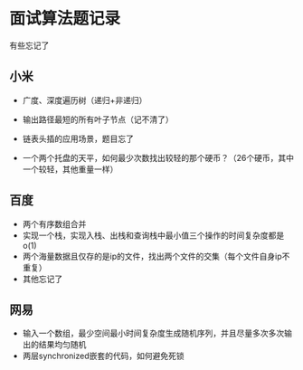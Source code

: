 # 面试算法题记录
有些忘记了

## 小米
- 广度、深度遍历树（递归+非递归）
- 输出路径最短的所有叶子节点（记不清了）
- 链表头插的应用场景，题目忘了

- 一个两个托盘的天平，如何最少次数找出较轻的那个硬币？（26个硬币，其中一个较轻，其他重量一样）

## 百度
- 两个有序数组合并
- 实现一个栈，实现入栈、出栈和查询栈中最小值三个操作的时间复杂度都是o(1)
- 两个海量数据且仅存的是ip的文件，找出两个文件的交集（每个文件自身ip不重复）
- 其他忘记了

## 网易
- 输入一个数组，最少空间最小时间复杂度生成随机序列，并且尽量多次多次输出的结果均匀随机
- 两层synchronized嵌套的代码，如何避免死锁
